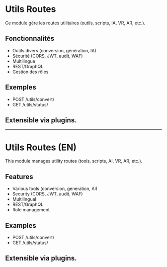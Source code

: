 # Utils Routes

Ce module gère les routes utilitaires (outils, scripts, IA, VR, AR, etc.).

## Fonctionnalités
- Outils divers (conversion, génération, IA)
- Sécurité (CORS, JWT, audit, WAF)
- Multilingue
- REST/GraphQL
- Gestion des rôles

## Exemples
- POST /utils/convert/
- GET /utils/status/

## Extensible via plugins.

---

# Utils Routes (EN)

This module manages utility routes (tools, scripts, AI, VR, AR, etc.).

## Features
- Various tools (conversion, generation, AI)
- Security (CORS, JWT, audit, WAF)
- Multilingual
- REST/GraphQL
- Role management

## Examples
- POST /utils/convert/
- GET /utils/status/

## Extensible via plugins.
